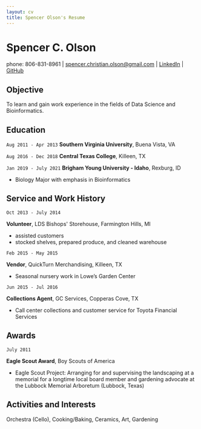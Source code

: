 ```yaml
---
layout: cv
title: Spencer Olson's Resume
---
```

# Spencer C. Olson

<div id="webaddress">
phone: 806-831-8961 | 
<a href="spencer.christian.olson@gmail.com">spencer.christian.olson@gmail.com</a>
| <a href="https://www.linkedin.com/in/spencer-c-olson/">LinkedIn</a>
| <a href="https://github.com/spencercolson">GitHub</a>
</div>

<!-- https://www.monique.tech/the-art-of-markdown -->


## Objective
To learn and gain work experience in the fields of Data Science and Bioinformatics.

## Education

`Aug 2011 - Apr 2013`
__Southern Virginia University__, Buena Vista, VA

`Aug 2016 - Dec 2018`
__Central Texas College__, Killeen, TX

`Jan 2019 - July 2021`
__Brigham Young University - Idaho__, Rexburg, ID

- Biology Major with emphasis in Bioinformatics


<!-- ## Related Experience

### Internships

`January 2028 - June 2028`
__Pacific Northwest National Lab__, Richland, WA

- Worked on novel methods for soil sampling to reduce laboratory measurements
- Used R and Visual Sample Plan to establish new sampling algorithms
- Published a journal article in Environmental Quality.

### Data Science Lead

`April 2027 - June 2027`
__Westmark Credit Union__, Consultant

- Developed a predicted model to support Westmark in custumer conversion from dealer loans.
- Used R and Python to build a machine learning model using CatBoost in Python and the Tidyverse for data visualization and munging. 
- Improved previous model development to over 85% balanced accuracy. Expect model to be implemented in Westmark business practices.

`September 2027 - April 2028`
__Good2Go__, Consultant

- Built product ordering and supply predictive algorithms for chips and beverages categories
- Established standardized SQL calls and connections for PowerBI dashboards
- Found over $35k in waste and saved over 200 annual hours of store quality control work 

### Data Science Consulting Team

`January 2027 - April 2027`
__Imagine Learning__

- Build web scraping tool to find and format school district technology data.
- Used R and the Rvest package to parse and format web data.
- Saved 30 hours a month with the automated scripts.

`April 2027 - July 2027`
__Pinnacle Management Group__, 

- Proof of concept development of dashboards using client's corporate data.
- Built and documented differences of PowerBI, Google Dashoards, and Tableau.
- Saved client $10k in database and dashboard server fees and validated future dashboard processes. -->


## Service and Work History

`Oct 2013 - July 2014`

__Volunteer__, LDS Bishops' Storehouse, Farmington Hills, MI
 - assisted customers
 - stocked shelves, prepared produce, and cleaned warehouse

`Feb 2015 - May 2015`

__Vendor__, QuickTurn Merchandising, Killeen, TX
 - Seasonal nursery work in Lowe’s Garden Center

`Jun 2015 - Jul 2016`

__Collections Agent__, GC Services, Copperas Cove, TX
 - Call center collections and customer service for Toyota Financial Services


## Awards

`July 2011`

__Eagle Scout Award__, Boy Scouts of America

 - Eagle Scout Project: Arranging for and supervising the landscaping at a memorial for a longtime local board member and gardening advocate at the Lubbock Memorial Arboretum (Lubbock, Texas)


## Activities and Interests

Orchestra (Cello), Cooking/Baking, Ceramics, Art, Gardening

<!-- ### Footer

Last updated: Apr 2021 -->


